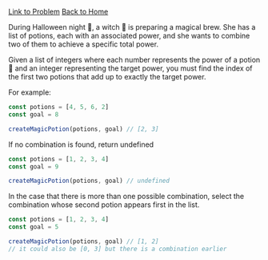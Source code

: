 [Link to Problem](https://www.halloween.dev/en/retos/2024/1)
[Back to Home]()

During Halloween night 🎃, a witch 🧙 is preparing a magical brew. She has a list of potions, each with an associated power, and she wants to combine two of them to achieve a specific total power.

Given a list of integers where each number represents the power of a potion 🧪 and an integer representing the target power, you must find the index of the first two potions that add up to exactly the target power.

For example:
```js
const potions = [4, 5, 6, 2]
const goal = 8

createMagicPotion(potions, goal) // [2, 3]
```
If no combination is found, return undefined

```js
const potions = [1, 2, 3, 4]
const goal = 9

createMagicPotion(potions, goal) // undefined
```

In the case that there is more than one possible combination, select the combination whose second potion appears first in the list.

```js
const potions = [1, 2, 3, 4]
const goal = 5

createMagicPotion(potions, goal) // [1, 2]
// it could also be [0, 3] but there is a combination earlier
```
